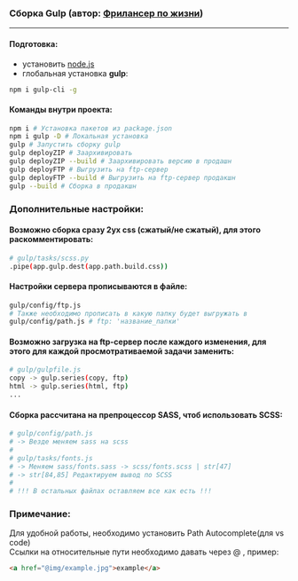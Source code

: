 
### **Сборка Gulp** (автор: [Фрилансер по жизни](https://www.youtube.com/c/FreelancerLifeStyle))
___
#### Подготовка:
- установить [node.js](https://nodejs.org/en/)  
- глобальная установка **gulp**:
```bash
npm i gulp-cli -g
```
#### Команды внутри проекта:
```bash
npm i # Установка пакетов из package.json
npm i gulp -D # Локальная установка
gulp # Запустить сборку gulp
gulp deployZIP # Заархивировать
gulp deployZIP --build # Заархивировать версию в продашн
gulp deployFTP # Выгрузить на ftp-сервер
gulp deployFTP --build # Выгрузить на ftp-сервер продакшн
gulp --build # Сборка в продакшн

```
###  Дополнительные настройки: 
#### Возможно сборка сразу 2ух css (сжатый/не сжатый), для этого раскомментировать:
```bash  
# gulp/tasks/scss.py
.pipe(app.gulp.dest(app.path.build.css))
```
#### Настройки сервера прописываются в файле:
```bash
gulp/config/ftp.js
# Также необходимо прописать в какую папку будет выгружать в 
gulp/config/path.js # ftp: 'название_папки'
``` 
#### Возможно загрузка на ftp-сервер после каждого изменения, для этого для каждой просмотративаемой задачи заменить:
```bash
# gulp/gulpfile.js 
copy -> gulp.series(copy, ftp) 
html -> gulp.series(html, ftp)
...
```
#### Сборка рассчитана на препроцессор SASS, чтоб использовать SCSS:
```bash
# gulp/config/path.js
# -> Везде меняем sass на scss
#
# gulp/tasks/fonts.js
# -> Меняем sass/fonts.sass -> scss/fonts.scss | str[47] 
# -> str[84,85] Редактируем вывод по SCSS
#
# !!! В остальных файлах оставляем все как есть !!!

```
### Примечание:  
Для удобной работы, необходимо установить Path Autocomplete(для vs code)  
Ссылки на относительные пути необходимо давать через @ , пример:
```html
<a href="@img/example.jpg">example</a>
```
